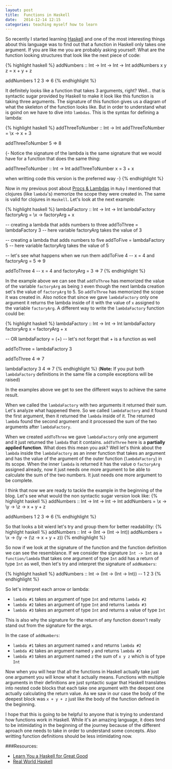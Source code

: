 ```yaml
---
layout: post
title:  Functions in Haskell
date:   2014-12-14 12:15
categories: teaching myself how to learn
---
```


So recently I started learning [Haskell](https://www.haskell.org/) and one of the most interesting things
about this language was to find out that a function in Haskell only takes one argument. If you are like me you are probably asking yourself:
What are the function looking structures that look like the next piece of code:

{% highlight haskell %}
addNumbers :: Int -> Int -> Int -> Int
addNumbers x y z = x + y + z

addNumbers 1 2 3
=> 6
{% endhighlight %}

It definitely looks like a function that takes 3 arguments, right? Well... that is syntactic sugar provided by Haskell to make it
look like this function is taking three arguments. The signature of this function gives us a diagram of what the skeleton
of the function looks like. But in order to understand what is goind on we have to dive into `lambdas`.
This is the syntax for defining a lambda:

{% highlight haskell %}
addThreeToNumber :: Int -> Int
addThreeToNumber = \x -> x + 3

addThreeToNumber 5
=> 8

{-
Notice the signature of the lambda is the same signature that
we would have for a function that does the same thing:

addThreeToNumber :: Int -> Int
addThreeToNumber x = 3 + x

when writting code this version is the preferred way
-}
{% endhighlight %}

Now in my previous post about [Procs & Lambdas](/teaching/myself/how/to/learn/2014/06/06/procs-and-lambdas/) in `Ruby` I mentioned
that clojures (like `lambda`'s) memorize the scope they were created in. The same is valid for clojures in `Haskell`. Let's look at the
next example:

{% highlight haskell %}
lambdaFactory :: Int -> Int -> Int
lambdaFactory factoryArg = \x -> factoryArg + x

-- creating a lambda that adds numbers to three
addToThree = lambdaFactory 3 -- here variable factoryArg takes the value of 3

-- creating a lambda that adds numbers to five
addToFive = lambdaFactory 5  -- here variable factoryArg takes the value of 5

-- let's see what happens when we run them
addToFive 4   -- x = 4 and factoryArg = 5
=> 9

addToThree 4  -- x = 4 and factoryArg = 3
=> 7
{% endhighlight %}

In the example above we can see that `addToThree` has memorized the value of the variable `factoryArg` as being `3` even though the
next lambda creation set's the value of `factoryArg` to 5. So `addToThree` has memorized the scope it was created in.
Also notice that since we gave `lambdaFactory` only one argument it returns the lambda inside of it with the value of `x` assigned to the variable `factoryArg`.
A different way to write the `lambdaFactory` function could be:

{% highlight haskell %}
lambdaFactory :: Int -> Int -> Int
lambdaFactory factoryArg x = factoryArg + x

-- OR
lambdaFactory = (+)           -- let's not forget that + is a function as well

addToThree = lambdaFactory 3

addToThree 4
=> 7

lambdaFactory 3 4
=> 7
{% endhighlight %}
(**Note:** If you put both `lambdaFactory` definitions in the same file a compile exceptions will be raised)

In the examples above we get to see the different ways to achieve the same result.

When we called the `lambdaFactory` with two arguments it returned their sum.
Let's analyze what happened there. So we called `lambdaFactory` and it found the first argument, then it returned the `lambda` inside of it. The returned `lambda` found
the second argument and it processed the sum of the two arguments after `lambdaFactory`.

When we created `addToThree` we gave `lambdaFactory` only one argument and it just returned the `lambda` that it contains. `addToThree` here is a **partially applied function**.
What does this mean you ask? Well let's think about the `lambda` inside the `lambdaFactory` as an inner function that takes an argument and has the value of the argument of
the outer function (`lambdaFactory`) in its scope. When the inner `lambda` is returned it has the value o `factoryArg` assigned already, now it just needs one more argument to be
able to calculate the sum of the two numbers. It just needs one more argument to be complete.

I think that now we are ready to tackle the example in the beginning of the blog. Let's see what would the non syntactic sugar version look like:
{% highlight haskell %}
addNumbers :: Int -> Int -> Int -> Int
addNumbers = \x -> \y -> \z -> x + y + z

addNumbers 1 2 3
=> 6
{% endhighlight %}

So that looks a bit wierd let's try and group them for better readability:
{% highlight haskell %}
addNumbers :: Int -> (Int -> (Int -> Int))
addNumbers =  \x  ->  (\y ->  (\z -> x + y + z))
{% endhighlight %}

So now if we look at the signature of the function and the function definition we can see the resemblance. If we consider the signature `Int -> Int` as a
`function/lambda` that takes one argument of type `Int` add has a return of type `Int` as well, then let's try and interpret the signature of `addNumbers`:

{% highlight haskell %}
addNumbers :: Int -> (Int -> (Int -> Int))
--                 1       2       3
{% endhighlight %}

So let's interpret each arrow or lambda:

- `lambda #1` takes an argument of type `Int` and returns `lambda #2`
- `lambda #2` takes an argument of type `Int` and returns `lambda #3`
- `lambda #3` takes an argument of type `Int` and returns a value of type `Int`

This is also why the signature for the return of any function doesn't really stand out from the signature for the args.

In the case of `addNumbers`:

- `lambda #1` takes an argument named `x` and returns `lambda #2`
- `lambda #2` takes an argument named `y` and returns `lambda #3`
- `lambda #3` takes an argument named `z` the sum of `x y z` which is of type `Int`

Now when you will hear that all the functions in Haskell actually take just one argument you will know what it actually means. Functions with multiple arguments in their
definitions are just syntactic sugar that Haskell translates into nested code blocks that each take one argument with the deepest one actually calculating the return value.
As we saw in our case the body of the deepest block was `x + y + z` just like the body of the function defined in the beginning.

I hope that this is going to be helpful to anyone that is trying to understand how functions work in Haskell. While it's an amazing language, it does tend to be
intimidating in the beginning of the journey because of the different aproach one needs to take in order to understand some concepts. Also writting function definitions should be
less intimidating now.

###Resources:

- [Learn You a Haskell for Great Good](http://learnyouahaskell.com/)
- [Real World Haskell](http://book.realworldhaskell.org/)
